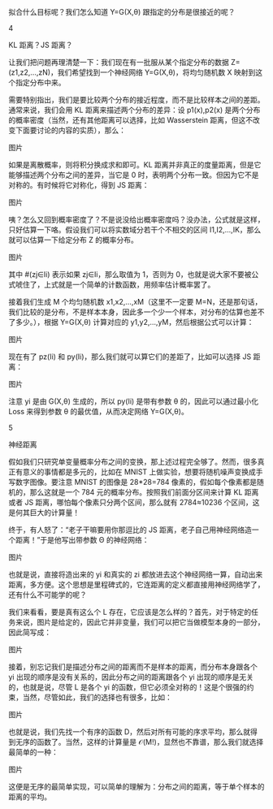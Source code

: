 

<!--
 * @version:
 * @Author:  StevenJokess https://github.com/StevenJokess
 * @Date: 2020-12-26 20:39:05
 * @LastEditors:  StevenJokess https://github.com/StevenJokess
 * @LastEditTime: 2020-12-26 20:39:28
 * @Description:
 * @TODO::
 * @Reference:https://mp.weixin.qq.com/s?__biz=MzIwMTc4ODE0Mw==&mid=2247484880&idx=1&sn=4b2e976cc715c9fe2d022ff6923879a8&chksm=96e9da50a19e5346307b54f5ce172e355ccaba890aa157ce50fda68eeaccba6ea05425f6ad76&scene=21#wechat_redirect
-->
拟合什么目标呢？我们怎么知道 Y=G(X,θ) 跟指定的分布是很接近的呢？



 4

KL 距离？JS 距离？



让我们把问题再理清楚一下：我们现在有一批服从某个指定分布的数据 Z=(z1,z2,…,zN)，我们希望找到一个神经网络 Y=G(X,θ)，将均匀随机数 X 映射到这个指定分布中来。



需要特别指出，我们是要比较两个分布的接近程度，而不是比较样本之间的差距。通常来说，我们会用 KL 距离来描述两个分布的差异：设 p1(x),p2(x) 是两个分布的概率密度（当然，还有其他距离可以选择，比如 Wasserstein 距离，但这不改变下面要讨论的内容的实质），那么：



图片



如果是离散概率，则将积分换成求和即可。KL 距离并非真正的度量距离，但是它能够描述两个分布之间的差异，当它是 0 时，表明两个分布一致。但因为它不是对称的。有时候将它对称化，得到 JS 距离：



图片



咦？怎么又回到概率密度了？不是说没给出概率密度吗？没办法，公式就是这样，只好估算一下咯。假设我们可以将实数域分若干个不相交的区间 I1,I2,…,IK，那么就可以估算一下给定分布 Z 的概率分布。



图片



其中 #(zj∈Ii) 表示如果 zj∈Ii，那么取值为 1，否则为 0，也就是说大家不要被公式唬住了，上式就是一个简单的计数函数，用频率估计概率罢了。



接着我们生成 M 个均匀随机数 x1,x2,…,xM（这里不一定要 M=N，还是那句话，我们比较的是分布，不是样本本身，因此多一个少一个样本，对分布的估算也差不了多少。），根据 Y=G(X,θ) 计算对应的 y1,y2,…,yM，然后根据公式可以计算：



图片



现在有了 pz(Ii) 和 py(Ii)，那么我们就可以算它们的差距了，比如可以选择 JS 距离：



图片



注意 yi 是由 G(X,θ) 生成的，所以 py(Ii) 是带有参数 θ 的，因此可以通过最小化 Loss 来得到参数 θ 的最优值，从而决定网络 Y=G(X,θ)。



 5

神经距离



假如我们只研究单变量概率分布之间的变换，那上述过程完全够了。然而，很多真正有意义的事情都是多元的，比如在 MNIST 上做实验，想要将随机噪声变换成手写数字图像。要注意 MNIST 的图像是 28*28=784 像素的，假如每个像素都是随机的，那么这就是一个 784 元的概率分布。按照我们前面分区间来计算 KL 距离或者 JS 距离，哪怕每个像素只分两个区间，那么就有 2784≈10236 个区间，这是何其巨大的计算量！



终于，有人怒了：“老子干嘛要用你那逗比的 JS 距离，老子自己用神经网络造一个距离！”于是他写出带参数 Θ 的神经网络：



图片



也就是说，直接将造出来的 yi 和真实的 zi 都放进去这个神经网络一算，自动出来距离，多方便。这个思想是里程碑式的，它连距离的定义都直接用神经网络学了，还有什么不可能学的呢？



我们来看看，要是真有这么个 L 存在，它应该是怎么样的？首先，对于特定的任务来说，图片是给定的，因此它并非变量，我们可以把它当做模型本身的一部分，因此简写成：



图片



接着，别忘记我们是描述分布之间的距离而不是样本的距离，而分布本身跟各个 yi 出现的顺序是没有关系的，因此分布之间的距离跟各个 yi 出现的顺序是无关的，也就是说，尽管 L 是各个 yi 的函数，但它必须全对称的！这是个很强的约束，当然，尽管如此，我们的选择也有很多，比如：



图片



也就是说，我们先找一个有序的函数 D，然后对所有可能的序求平均，那么就得到无序的函数了。当然，这样的计算量是 𝒪(M!)，显然也不靠谱，那么我们就选择最简单的一种：


图片



这便是无序的最简单实现，可以简单的理解为：分布之间的距离，等于单个样本的距离的平均。
